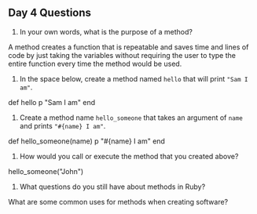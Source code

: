 ## Day 4 Questions

1. In your own words, what is the purpose of a method?

A method creates a function that is repeatable and saves time and lines of code by just taking the variables without requiring the user to type the entire function every time the method would be used.

1. In the space below, create a method named `hello` that will print `"Sam I am"`.

def hello
  p "Sam I am"
end

1. Create a method name `hello_someone` that takes an argument of `name` and prints `"#{name} I am"`.

def hello_someone(name)
  p "#{name} I am"
end

1. How would you call or execute the method that you created above?

hello_someone("John")

1. What questions do you still have about methods in Ruby?

What are some common uses for methods when creating software?
